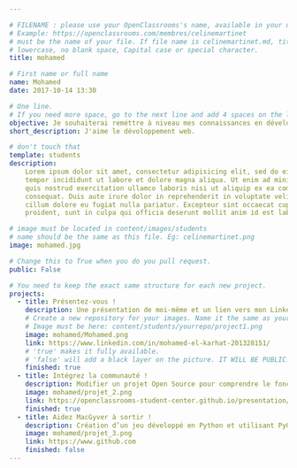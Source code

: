 ```yaml
---

# FILENAME : please use your OpenClassrooms's name, available in your url.
# Example: https://openclassrooms.com/membres/celinemartinet
# must be the name of your file. If file name is celinemartinet.md, title is celinemartinet.
# lowercase, no blank space, Capital case or special character.
title: mohamed

# First name or full name
name: Mohamed
date: 2017-10-14 13:30

# One line.
# If you need more space, go to the next line and add 4 spaces on the left, as in 'description'.
objective: Je souhaiterai reméttre à niveau mes connaissances en développement Web,acquérir des nouvelles compétences en JAVA/J2EE.
short_description: J'aime le dévoloppement web.

# don't touch that
template: students
description:
    Lorem ipsum dolor sit amet, consectetur adipisicing elit, sed do eiusmod
    tempor incididunt ut labore et dolore magna aliqua. Ut enim ad minim veniam,
    quis nostrud exercitation ullamco laboris nisi ut aliquip ex ea commodo
    consequat. Duis aute irure dolor in reprehenderit in voluptate velit esse
    cillum dolore eu fugiat nulla pariatur. Excepteur sint occaecat cupidatat non
    proident, sunt in culpa qui officia deserunt mollit anim id est laborum.

# image must be located in content/images/students
# name should be the same as this file. Eg: celinemartinet.png
image: mohamed.jpg

# Change this to True when you do you pull request.
public: False

# You need to keep the exact same structure for each new project.
projects:
  - title: Présentez-vous !
    description: Une présentation de moi-même et un lien vers mon LinkedIn.
    # Create a new repository for your images. Name it the same as your nickname and profile picture.
    # Image must be here: content/students/yourrepo/project1.png
    image: mohamed/Mohamed.png
    link: https://www.linkedin.com/in/mohamed-el-karhat-201328151/
    # 'true' makes it fully available.
    # 'false' will add a black layer on the picture. IT WILL BE PUBLIC!
    finished: true
  - title: Intégrez la communauté !
    description: Modifier un projet Open Source pour comprendre le fonctionnement de Git, de Github et des pull requests. 
    image: mohamed/projet_2.png
    link: https://openclassrooms-student-center.github.io/presentation/students/mohamed.html
    finished: true
  - title: Aidez MacGyver à sortir !
    description: Création d’un jeu développé en Python et utilisant PyGame.
    image: mohamed/projet_3.png
    link: https://www.github.com
    finished: false
---
```

